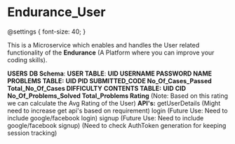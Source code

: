 # Endurance_User
@settings { 
  font-size: 40;
}

This is a Microservice which enables and handles the User related functionality of the **Endurance** (A Platform where you can improve your coding skills).

**USERS**
  **DB Schema**:
    **USER TABLE**:
      **UID  USERNAME  PASSWORD  NAME**
    **PROBLEMS TABLE:**
      **UID  PID SUBMITTED_CODE  No_Of_Cases_Passed Total_No_Of_Cases  DIFFICULTY**
    **CONTENTS TABLE:**
      **UID CID  No_Of_Problems_Solved  Total_Problems  Rating**
      (Note: Based on this rating we can calculate the Avg Rating of the User)
  **API's:**
    getUserDetails (Might need to increase get api's based on requirement)
    login  (Future Use: Need to include google/facebook login)
    signup (Future Use: Need to include google/facebook signup)
    (Need to check AuthToken generation for keeping session tracking)
    
